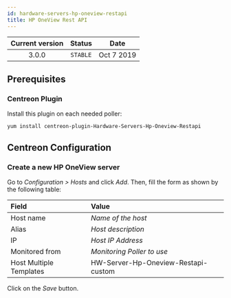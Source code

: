 ```yaml
---
id: hardware-servers-hp-oneview-restapi
title: HP OneView Rest API
---
```


| Current version | Status | Date |
| :-: | :-: | :-: |
| 3.0.0 | `STABLE` | Oct  7 2019 |

## Prerequisites

### Centreon Plugin

Install this plugin on each needed poller:

``` shell
yum install centreon-plugin-Hardware-Servers-Hp-Oneview-Restapi
```

## Centreon Configuration

### Create a new HP OneView server

Go to *Configuration \> Hosts* and click *Add*. Then, fill the form as shown by
the following table:

| Field                                | Value                               |
| :----------------------------------- | :---------------------------------- |
| Host name                            | *Name of the host*                  |
| Alias                                | *Host description*                  |
| IP                                   | *Host IP Address*                   |
| Monitored from                       | *Monitoring Poller to use*          |
| Host Multiple Templates              | HW-Server-Hp-Oneview-Restapi-custom |

Click on the *Save* button.

